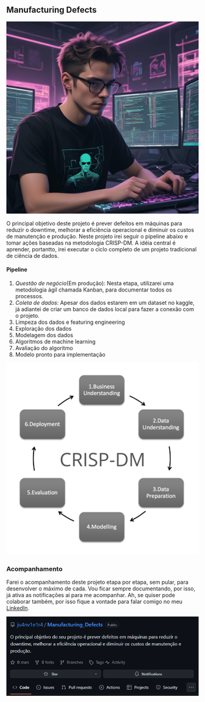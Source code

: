 ## Manufacturing Defects

![alt text](pikaso_texttoimage_cyberpunk-guy-programming-python-junior-data-scien.jpeg)

O principal objetivo deste projeto é prever defeitos em máquinas para reduzir o downtime, melhorar a eficiência operacional e diminuir os custos de manutenção e produção. Neste projeto irei seguir o pipeline abaixo e tomar ações baseadas na metodologia CRISP-DM. A idéia central é aprender, portantto, irei executar o ciclo completo de um projeto tradicional de ciência de dados.

#### Pipeline

1. *Questão de negócio*(Em produção): Nesta etapa, utilizarei uma metodologia ágil chamada Kanban, para documentar todos os processos.
2. *Coleta de dados*: Apesar dos dados estarem em um dataset no kaggle, já adiantei de criar um banco de dados local para fazer a conexão com o projeto.
3. Limpeza dos dados e featuring engineering
4. Exploração dos dados
5. Modelagem dos dados
6. Algoritmos de machine learning
7. Avaliação do algoritmo
8. Modelo pronto para implementação

![alt text](CRISP-DM.png)

### Acompanhamento

Farei o acompanhamento deste projeto etapa por etapa, sem pular, para desenvolver o máximo de cada. Vou ficar sempre documentando, por isso, já ativa as notificações ai para me acompanhar. Ah, se quiser pode colaborar também, por isso fique a vontade para falar comigo no meu [LinkedIn](https://www.linkedin.com/in/juanvieira85/). 

![alt text](image.png)